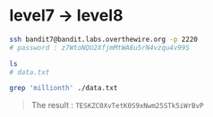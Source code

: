 # level7 -> level8

```sh
ssh bandit7@bandit.labs.overthewire.org -p 2220
# password : z7WtoNQU2XfjmMtWA8u5rN4vzqu4v99S

ls
# data.txt

grep 'millionth' ./data.txt
```

> The result : `TESKZC0XvTetK0S9xNwm25STk5iWrBvP`
